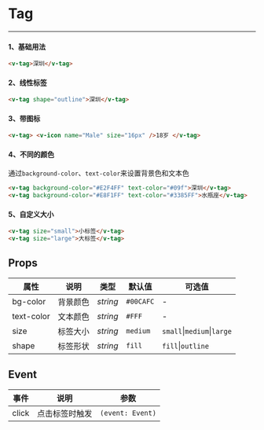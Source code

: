 # Tag

---

#### 1、基础用法

```html
<v-tag>深圳</v-tag>
```

#### 2、线性标签

```html
<v-tag shape="outline">深圳</v-tag>
```

#### 3、带图标

```html
<v-tag> <v-icon name="Male" size="16px" />18岁 </v-tag>
```

#### 4、不同的颜色

通过`background-color`、`text-color`来设置背景色和文本色

```html
<v-tag background-color="#E2F4FF" text-color="#09f">深圳</v-tag>
<v-tag background-color="#E8F1FF" text-color="#3385FF">水瓶座</v-tag>
```

#### 5、自定义大小

```html
<v-tag size="small">小标签</v-tag>
<v-tag size="large">大标签</v-tag>
```

## Props

| 属性       | 说明     | 类型     | 默认值    | 可选值                             |
| ---------- | -------- | -------- | --------- | ---------------------------------- |
| bg-color   | 背景颜色 | _string_ | `#00CAFC` | -                                  |
| text-color | 文本颜色 | _string_ | `#FFF`    | -                                  |
| size       | 标签大小 | _string_ | `medium`  | `small`&#124;`medium`&#124;`large` |
| shape      | 标签形状 | _string_ | `fill`    | `fill`&#124;`outline`              |

## Event

| 事件  | 说明           | 参数             |
| ----- | -------------- | ---------------- |
| click | 点击标签时触发 | `(event: Event)` |
